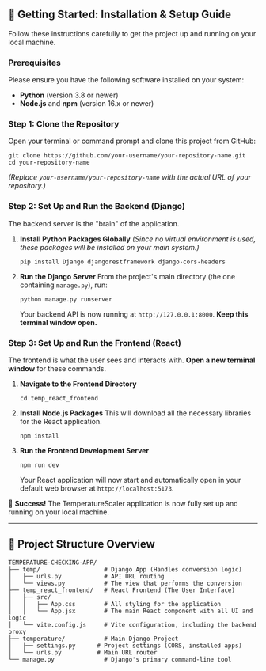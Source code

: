 

## 🚀 Getting Started: Installation & Setup Guide

Follow these instructions carefully to get the project up and running on your local machine.

### Prerequisites

Please ensure you have the following software installed on your system:
*   **Python** (version 3.8 or newer)
*   **Node.js** and **npm** (version 16.x or newer)

### Step 1: Clone the Repository

Open your terminal or command prompt and clone this project from GitHub:
```
git clone https://github.com/your-username/your-repository-name.git
cd your-repository-name
```
*(Replace `your-username/your-repository-name` with the actual URL of your repository.)*

### Step 2: Set Up and Run the Backend (Django)

The backend server is the "brain" of the application.

1.  **Install Python Packages Globally**
    *(Since no virtual environment is used, these packages will be installed on your main system.)*
    ```
    pip install Django djangorestframework django-cors-headers
    ```

2.  **Run the Django Server**
    From the project's main directory (the one containing `manage.py`), run:
    ```
    python manage.py runserver
    ```
    Your backend API is now running at `http://127.0.0.1:8000`. **Keep this terminal window open.**

### Step 3: Set Up and Run the Frontend (React)

The frontend is what the user sees and interacts with. **Open a new terminal window** for these commands.

1.  **Navigate to the Frontend Directory**
    ```
    cd temp_react_frontend
    ```

2.  **Install Node.js Packages**
    This will download all the necessary libraries for the React application.
    ```
    npm install
    ```

3.  **Run the Frontend Development Server**
    ```
    npm run dev
    ```
    Your React application will now start and automatically open in your default web browser at `http://localhost:5173`.

🎉 **Success!** The TemperatureScaler application is now fully set up and running on your local machine.

---

## 📁 Project Structure Overview

```
TEMPERATURE-CHECKING-APP/
├── temp/                  # Django App (Handles conversion logic)
│   ├── urls.py            # API URL routing
│   └── views.py           # The view that performs the conversion
├── temp_react_frontend/   # React Frontend (The User Interface)
│   ├── src/
│   │   ├── App.css        # All styling for the application
│   │   └── App.jsx        # The main React component with all UI and logic
│   └── vite.config.js     # Vite configuration, including the backend proxy
├── temperature/           # Main Django Project
│   ├── settings.py      # Project settings (CORS, installed apps)
│   └── urls.py          # Main URL router
└── manage.py              # Django's primary command-line tool
